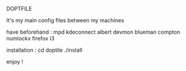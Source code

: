 DOPTFILE 

It's my main config files between my machines

have beforehand : mpd kdeconnect albert devmon blueman compton numlockx firefox i3

installation : 
cd doptile
./install

enjoy !
